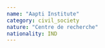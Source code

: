 ```yaml
---
name: "Aapti Institute"
category: civil_society
nature: "Centre de recherche"
nationality: IND
---
```

    
